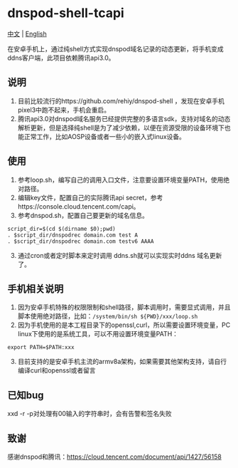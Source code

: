 # dnspod-shell-tcapi
[中文](./README_zh.md) | [English](./README.md)

在安卓手机上，通过纯shell方式实现dnspod域名记录的动态更新，将手机变成ddns客户端，此项目依赖腾讯api3.0。

## 说明
1. 目前比较流行的https://github.com/rehiy/dnspod-shell ，发现在安卓手机pixel3中跑不起来，手机会重启。
2. 腾讯api3.0对dnspod域名服务已经提供完整的多语言sdk，支持对域名的动态解析更新，但是选择纯shell是为了减少依赖，以便在资源受限的设备环境下也能正常工作，比如AOSP设备或者一些小的嵌入式linux设备。

## 使用
1. 参考loop.sh，编写自己的调用入口文件，注意要设置环境变量PATH，使用绝对路径。
1. 编辑key文件，配置自己的实际腾讯api secret，参考https://console.cloud.tencent.com/capi。
2. 参考dnspod.sh，配置自己要更新的域名信息。
```shell
script_dir=$(cd $(dirname $0);pwd)
. $script_dir/dnspodrec domain.com test A
. $script_dir/dnspodrec domain.com testv6 AAAA
```
3. 通过cron或者定时脚本来定时调用 ddns.sh就可以实现实时ddns 域名更新了。

## 手机相关说明
1. 因为安卓手机特殊的权限限制和shell路径，脚本调用时，需要显式调用，并且脚本使用绝对路径，比如：`/system/bin/sh ${PWD}/xxx/loop.sh`
2. 因为手机使用的是本工程目录下的openssl,curl，所以需要设置环境变量，PC linux下使用的是系统工具，可以不用设置环境变量PATH：
```
export PATH=$PATH:xxx
```
3. 目前支持的是安卓手机主流的armv8a架构，如果需要其他架构支持，请自行编译curl和openssl或者留言

## 已知bug
xxd -r -p对处理有00输入的字符串时，会有告警和签名失败

## 致谢

感谢dnspod和腾讯：https://cloud.tencent.com/document/api/1427/56158

